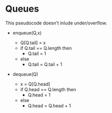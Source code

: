 # Queues

This pseudocode doesn't inlude under/overflow.

- enqueue(Q,x)
    - Q[Q.tail] = x
    - if Q.tail == Q.length then
        - Q.tail = 1
    - else
        - Q.tail = Q.tail + 1

- dequeue(Q)
    - x = Q[Q.head]
    - if Q.head == Q.length then
        - Q.head = 1
    - else
        - Q.head = Q.head + 1            